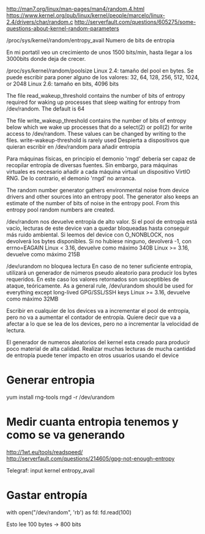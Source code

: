 http://man7.org/linux/man-pages/man4/random.4.html
https://www.kernel.org/pub/linux/kernel/people/marcelo/linux-2.4/drivers/char/random.c
http://serverfault.com/questions/605275/some-questions-about-kernel-random-parameters

/proc/sys/kernel/random/entropy_avail
Numero de bits de entropia

En mi portatil veo un crecimiento de unos 1500 bits/min, hasta llegar a los 3000bits donde deja de crecer.

/proc/sys/kernel/random/poolsize
Linux 2.4: tamaño del pool en bytes. Se puede escribir para poner alguno de los valores: 32, 64, 128, 256, 512, 1024, or 2048
Linux 2.6: tamaño en bits, 4096 bits

The file read_wakeup_threshold contains the number of bits of entropy required for waking up processes that sleep waiting for entropy from /dev/random. The default is 64

The file write_wakeup_threshold contains the number of bits of entropy below which we wake up processes that do a select(2) or poll(2) for write access to /dev/random. These values can be changed by writing to the files.
write-wakeup-threshold is rarely used
Despierta a dispositivos que quieran escribir en /dev/random para añadir entropia




Para máquinas físicas, en principio el demonio 'rngd' debería ser capaz de recopilar entropía de diversas fuentes. Sin embargo, para máquinas virtuales es necesario añadir a cada máquina virtual un dispositivo VirtIO RNG. De lo contrario, el demonio 'rngd' no arranca.



The random number generator gathers environmental noise from device drivers and other sources into an entropy pool. The generator also keeps an estimate of the number of bits of noise in the entropy pool. From this entropy pool random numbers are created.

/dev/random
nos devuelve entropía de alto valor.
Si el pool de entropia está vacío, lecturas de este device van a quedar bloqueadas hasta conseguir más ruido ambiental.
Si leemos del device con O_NONBLOCK, nos devolverá los bytes disponibles. Si no hubiese ninguno, devolverá -1, con errno=EAGAIN
Linux < 3.16, devuelve como máximo 340B
Linux >= 3.16, devuelve como máximo 215B

/dev/urandom
no bloquea lectura
En caso de no tener suficiente entropia, utilizará un generador de números pseudo aleatorio para producir los bytes requeridos.
En este caso los valores retornados son susceptibles de ataque, teóricamente.
As a general rule, /dev/urandom should be used for everything except long-lived GPG/SSL/SSH keys
Linux >= 3.16, devuelve como máximo 32MB


Escribir en cualquier de los devices va a incrementar el pool de entropía, pero no va a aumentar el contador de entropía.
Quiere decir que va a afectar a lo que se lea de los devices, pero no a incrementar la velocidad de lectura.

El generador de numeros aleatorios del kernel esta creado para producir poco material de alta calidad.
Realizar muchas lecturas de mucha cantidad de entropía puede tener impacto en otros usuarios usando el device




# Generar entropia
yum install rng-tools
rngd -r /dev/urandom


# Medir cuanta entropia tenemos y como se va generando
http://1wt.eu/tools/readspeed/
http://serverfault.com/questions/214605/gpg-not-enough-entropy

Telegraf: input kernel entropy_avail



# Gastar entropía
with open("/dev/random", 'rb') as fd:
    fd.read(100)

Esto lee 100 bytes -> 800 bits
